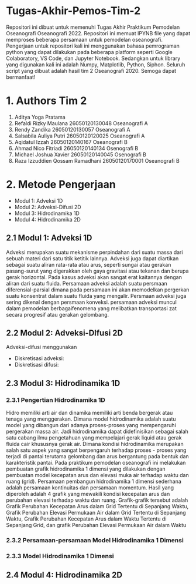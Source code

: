 # Tugas-Akhir-Pemos-Tim-2
Repositori ini dibuat untuk memenuhi Tugas Akhir Praktikum Pemodelan Oseanografi Oseanografi 2022. Repositori ini memuat IPYNB file yang dapat memproses beberapa persamaan untuk pemodelan oseanografi. Pengerjaan untuk repositori kali ini menggunakan bahasa pemrograman python yang dapat dilakukan pada beberapa platform seperti Google Colaboratory, VS Code, dan Jupyter Notebook. Sedangkan untuk library yang digunakan kali ini adalah Numpy, Matplotlib, Python, Siphon. Seluruh script yang dibuat adalah hasil tim 2 Oseanografi 2020. Semoga dapat bermanfaat!

# 1. Authors Tim 2
1. Aditya Yoga Pratama
2. Refaldi Rizky Maulana 26050120130048 Oseanografi A
3. Rendy Zandika 26050120130057 Oseanografi A
4. Salsabila Auliya Putri 26050120120025 Oseanografi A
5. Aqidatul Izzah 26050120140167 Oseanografi B 
6. Ahmad Nico Fitriadi 26050120140134 Osenografi B 
7. Michael Joshua Xavier 26050120140045 Osenografi B
8. Raza Izzuddien Qossam Ramadhani 26050120170001 Oseanografi B

# 2. Metode Pengerjaan
- Modul 1: Adveksi 1D
- Modul 2: Adveksi-Difusi 2D
- Modul 3: Hidrodinamika 1D
- Modul 4: Hidrodinamika 2D

## 2.1 Modul 1: Adveksi 1D
Adveksi merupakan suatu mekanisme perpindahan dari suatu massa dari sebuah materi dari satu titik ketitik lainnya. Adveksi juga dapat diartikan sebagai suatu aliran rata-rata atau arus, seperti sungai atau gerakan pasang-surut yang digerakkan oleh gaya gravitasi atau tekanan dan berupa gerak horizontal. Pada kasus adveksi akan sangat erat kaitannya dengan aliran dari suatu fluida. Persamaan adveksi adalah suatu persmaan diferensial-parsial dimana pada persamaan ini akan memodelkan pergerkan suatu konsentrat dalam suatu fluida yang mengalir. Persmaan adveksi juga sering dikenal dengan persmaan konveksi. persamaan adveksi muncul dalam pemodelan berbagaifenomena yang melibatkan transportasi zat secara progresif atau gerakan gelombang.

## 2.2 Modul 2: Adveksi-DIfusi 2D
Adveksi-difusi menggunakan 

- Diskretisasi adveksi:
- Diskretisasi difusi:

## 2.3 Modul 3: Hidrodinamika 1D

### 2.3.1 Pengertian Hidrodinamika 1D
Hidro memiliki arti air dan dinamika memiliki arti benda bergerak atau tenaga yang menggerakan. Dimana model hidrodinamika adalah suatu model yang dibangun dari adanya proses-proses yang mempengaruhi pergerakan massa air. Jadi hidrodinamika dapat didefinisikan sebagai salah satu cabang ilmu pengetahuan yang mempelajari gerak liquid atau gerak fluida cair khususnya gerak air. Dimana kondisi hidrodinamika merupakan salah satu aspek yang sangat berpengaruh terhadap proses - proses yang terjadi di pantai terutama gelombang dan arus bergantung pada bentuk dan karakteristik pantai. Pada praktikum pemodelan oseanografi ini melakukan pembuatan grafik hidrodinamika 1 dimensi yang dilakukan dengan pembuatan model kecepatan arus dan elevasi muka air terhadap waktu dan ruang (grid). Persamaan pembangun hidrodinamika 1 dimensi sederhana adalah persamaan kontinuitas dan persamaan momentum. Hasil yang diperoleh adalah 4 grafik yang mewakili kondisi kecepatan arus dan perubahan elevasi terhadap waktu dan ruang. Grafik-grafik tersebut adalah Grafik Perubahan Kecepatan Arus dalam Grid Tertentu di Sepanjang Waktu, Grafik Perubahan Elevasi Permukaan Air dalam Grid Tertentu di Sepanjang Waktu, Grafik Perubahan Kecepatan Arus dalam Waktu Tertentu di Sepanjang Grid, dan grafik Perubahan Elevasi Permukaan Air dalam Waktu 

### 2.3.2 Persamaan-persamaan Model Hidrodinamika 1 Dimensi

### 2.3.3 Model Hidrodinamika 1 Dimensi


## 2.4 Modul 4: Hidrodinamika 2D
